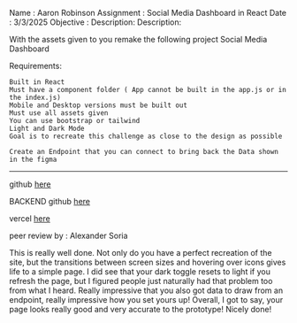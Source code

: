 Name : Aaron Robinson
Assignment : Social Media Dashboard in React 
Date : 3/3/2025
Objective :
Description:
Description:

With the assets given to you remake the following project Social Media Dashboard


Requirements:
    
    Built in React 
    Must have a component folder ( App cannot be built in the app.js or in the index.js)
    Mobile and Desktop versions must be built out
    Must use all assets given
    You can use bootstrap or tailwind
    Light and Dark Mode
    Goal is to recreate this challenge as close to the design as possible

    Create an Endpoint that you can connect to bring back the Data shown in the figma 
---

github [here](https://github.com/wraithio/CSsocial-media-dashboard-with-theme-switcher-master/tree/main)

BACKEND github [here](https://github.com/wraithio/SocialDashBackEnd)

vercel [here](https://c-ssocial-media-dashboard-with-theme-switcher-master.vercel.app/)

peer review by : Alexander Soria

This is really well done. Not only do you have a perfect recreation of the site, but the transitions between screen sizes and hovering over icons gives life to a simple page. I did see that your dark toggle resets to light if you refresh the page, but I figured people just naturally had that problem too from what I heard. Really impressive that you also got data to draw from an endpoint, really impressive how you set yours up! Overall, I got to say, your page looks really good and very accurate to the prototype! Nicely done!